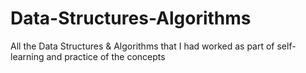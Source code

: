 # Data-Structures-Algorithms
All the Data Structures &amp; Algorithms that I had worked as part of self-learning and practice of the concepts
